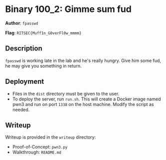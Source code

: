# Binary 100_2: Gimme sum fud

**Author**: `fpasswd`

**Flag**: `RITSEC{Muff1n_G0verFl0w_mmmm}`

## Description

`fpasswd` is working late in the lab and he's really hungry. Give him some fud, he may give you something in return.

## Deployment

- Files in the `dist` directory must be given to the user.
- To deploy the server, run `run.sh`. This will create a Docker image named pwn3 and run on port `1338` on the host machine. Modify the script as needed.

## Writeup

Writeup is provided in the `writeup` directory:

- Proof-of-Concept: `pwn3.py`
- Walkthrough: `README.md`